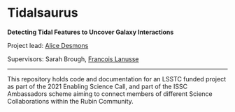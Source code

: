 # Tidalsaurus
**Detecting Tidal Features to Uncover Galaxy Interactions**

Project lead: [Alice Desmons](https://github.com/alidez)

Supervisors: Sarah Brough, [Francois Lanusse](https://github.com/EiffL)

---


This repository holds code and documentation for an LSSTC funded project as part of the 2021 Enabling Science Call, and part of the ISSC Ambassadors scheme aiming to connect members of different Science Collaborations within the Rubin Community.



